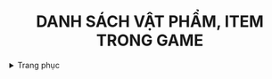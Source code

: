 <span>

<div align="center">

  # DANH SÁCH VẬT PHẨM, ITEM TRONG GAME

</div>

<details>
  <summary>Trang phục</summary>
<table>
<tr><th> Áo </th>
  <th> Quần </th>
</tr>
<tr><td>

| ID | Tên | Mô tả |
|---|---|---|
| 0 | Áo vải ba lỗ | Giúp giảm sát thương |
| 1 | Áo sợi len | Giúp giảm sát thương |
| 2 | Áo vải thô | Giúp giảm sát thương |
| 3 | Áo vải dày | Giúp giảm sát thương |
| 4 | Áo thun 3 lỗ | Giúp giảm sát thương |
| 5 | Áo thun dày | Giúp giảm sát thương |
| 6 | Áo thun thô | Giúp giảm sát thương |
| 12 | Áo giáp sắt | Giúp giảm sát thương |
| 33 | Áo thun 3 lỗ | Giúp giảm sát thương |
| 34 | Áo thun dày | Giúp giảm sát thương |
| 36 | Quần thun dày | Giúp tăng HP |
| 49 | Áo thun thô | Giúp giảm sát thương |
| 50 | Áo giáp đồng | Giúp giảm sát thương |
| 51 | Quần thun thô | Giúp tăng HP |
| 52 | Quần giáp đồng | Giúp tăng HP |
136 | Áo vải Kame | Giúp bạn giảm sát thương
137 | Áo thun Kame | Giúp bạn giảm sát thương
138 | Áo võ Kame | Giúp bạn giảm sát thương
139 | Áo võ Goku | Giúp bạn giảm sát thương
140 | Áo vải Kame | Giúp bạn tăng HP
141 | Áo thun Kame | Giúp bạn tăng HP
142 | Áo võ Kame | Giúp bạn tăng HP
143 | Áo võ goku | Giúp bạn tăng HP
152 | Áo choàng len | Giúp bạn giảm sát thương
153 | Áo choàng thun | Giúp bạn giảm sát thương
154 | Áo vải Pico | Giúp bạn giảm sát thương
155 | Áo da Pico | Giúp bạn giảm sát thương
</td>
<td>
  
| ID | Tên | Mô tả |
|---|---|---|
| 15 | Quần vải đen | Giúp tăng HP |
| 16 | Quần vải thô | Giúp tăng HP |
| 17 | Quần vải thô | Giúp tăng HP |
| 35 | Quần thun thô | Giúp tăng HP |
| 36 | Quần thun dày | Giúp tăng HP |
| 51 | Quần thun thô | Giúp tăng HP |
| 52 | Quần giáp đồng | Giúp tăng HP |
</td>
</tr>
 </table>


<table>
<tr><th> Găng </th>
  <th> Giày </th>
</tr>
<tr><td>
  
| ID | Tên | Mô tả |
|---|---|---|
| 7 | Găng vải | Giúp tăng sát thương |
| 8 | Găng len | Giúp tăng sát thương |
| 9 | Găng vải thô | Giúp tăng sát thương |
| 10 | Găng vải dày | Giúp tăng sát thương |
| 11 | Găng thun | Giúp tăng sát thương |
| 13 | Găng thun dày | Giúp tăng sát thương |
| 48 | Găng thun | Giúp tăng sát thương |
| 53 | Găng giáp đồng | Giúp tăng sát thương |
</td>
</tr>
</table>
</details>
</span>
